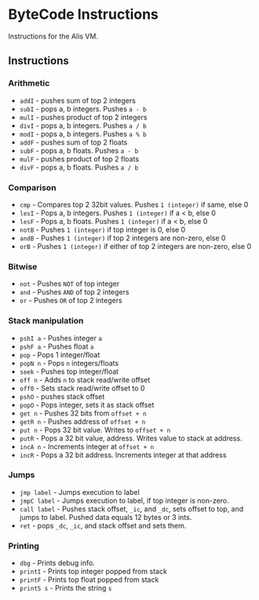 # ByteCode Instructions

Instructions for the Alis VM.

## Instructions

### Arithmetic

* `addI` - pushes sum of top 2 integers
* `subI` - pops a, b integers. Pushes `a - b`
* `mulI` - pushes product of top 2 integers
* `divI` - pops a, b integers. Pushes `a / b`
* `modI` - pops a, b integers. Pushes `a % b`
* `addF` - pushes sum of top 2 floats
* `subF` - pops a, b floats. Pushes `a - b`
* `mulF` - pushes product of top 2 floats
* `divF` - pops a, b floats. Pushes `a / b`

### Comparison

* `cmp` - Compares top 2 32bit values. Pushes `1 (integer)` if same, else 0
* `lesI` - Pops a, b integers. Pushes `1 (integer)` if a < b, else 0
* `lesF` - Pops a, b floats. Pushes `1 (integer)` if a < b, else 0
* `notB` - Pushes `1 (integer)` if top integer is 0, else 0
* `andB` - Pushes `1 (integer)` if top 2 integers are non-zero, else 0
* `orB` - Pushes `1 (integer)` if either of top 2 integers are non-zero, else 0

### Bitwise

* `not` - Pushes `NOT` of top integer
* `and` - Pushes `AND` of top 2 integers
* `or` - Pushes `OR` of top 2 integers

### Stack manipulation

* `pshI a` - Pushes integer `a`
* `pshF a` - Pushes float `a`
* `pop` - Pops 1 integer/float
* `popN n` - Pops `n` integers/floats
* `seek` - Pushes top integer/float
* `off n` - Adds `n` to stack read/write offset
* `off0` - Sets stack read/write offset to 0
* `pshO` - pushes stack offset
* `popO` - Pops integer, sets it as stack offset
* `get n` - Pushes 32 bits from `offset + n`
* `getR n` - Pushes address of `offset + n`
* `put n` - Pops 32 bit value. Writes to `offset + n`
* `putR` - Pops a 32 bit value, address. Writes value to stack at address.
* `incA n` - Increments integer at `offset + n`
* `incR` - Pops a 32 bit address. Increments integer at that address

### Jumps

* `jmp label` - Jumps execution to label
* `jmpC label` - Jumps execution to label, if top integer is non-zero.
* `call label` - Pushes stack offset, `_ic`, and `_dc`, sets offset to top,
	and jumps to label. Pushed data equals 12 bytes or 3 ints.
* `ret` - pops `_dc`, `_ic`, and stack offset and sets them.

### Printing

* `dbg` - Prints debug info. 
* `printI` - Prints top integer popped from stack
* `printF` - Prints top float popped from stack
* `printS s` - Prints the string `s`
